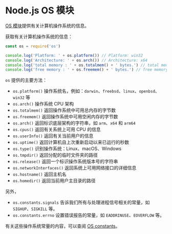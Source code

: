 # Node.js OS 模块

[OS 模块](https://nodejs.org/api/os.html)提供有关计算机操作系统的信息。

获取有关计算机操作系统的信息：

```js
const os = require('os')

console.log('Platform: ' + os.platform()) // Platform: win32
console.log('Architecture: ' + os.arch()) // Architecture: x64
console.log('total memory : ' + os.totalmem() + ' bytes.') // total memory : 31194900400 bytes.
console.log('free memory : ' + os.freemem() + ' bytes.') // free memory : 30666943900 bytes.
```

`os` 提供的主要方法：

- `os.platform()` 操作系统名，例如：`darwin`、`freebsd`、`linux`、`openbsd`、`win32` 等
- `os.arch()` 操作系统 CPU 架构
- `os.totalmem()` 返回操作系统中可用总内存的字节数
- `os.freemem()` 返回操作系统中可用空闲内存的字节数
- `os.arch()` 返回标识底层架构的字符串，如 `arm`、`x64` 和 `arm64`
- `os.cpus()` 返回有关系统上可用 CPU 的信息
- `os.userInfo()` 返回有关当前用户的信息
- `os.uptime()` 返回计算机自上次重新启动以来已运行的秒数
- `os.type()` 识别操作系统：Linux、macOS、Windows
- `os.tmpdir()` 返回分配的临时文件夹的路径
- `os.release()` 返回一个标识操作系统版本号的字符串
- `os.networkInterfaces()` 返回系统上可用网络接口的详细信息
- `os.hostname()` 返回主机名
- `os.homedir()` 返回当前用户主目录的路径

另外，

- `os.constants.signals` 告诉我们所有与处理进程信号相关的常量，如 `SIGHUP`、`SIGKILL` 等。
- `os.constants.errno` 设置错误报告的常量，如 `EADDRINUSE`、`EOVERFLOW` 等。

有关这些操作系统常量的内容，可以查阅 [OS constants](https://nodejs.org/api/os.html#os-constants)。
